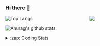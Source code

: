 ### Hi there 👋

<!--
**tao8687/tao8687** is a ✨ _special_ ✨ repository because its `README.md` (this file) appears on your GitHub profile.

Here are some ideas to get you started:

- 🔭 I’m currently working on ...
- 🌱 I’m currently learning ...
- 👯 I’m looking to collaborate on ...
- 🤔 I’m looking for help with ...
- 💬 Ask me about ...
- 📫 How to reach me: ...
- 😄 Pronouns: ...
- ⚡ Fun fact: ...
-->

<img align='right' src="https://media.giphy.com/media/M9gbBd9nbDrOTu1Mqx/giphy.gif" width="240">

  
![Top Langs](https://github-readme-stats.vercel.app/api/top-langs/?username=tao8687&layout=compact&title_color=23238E&text_color=A67D3D)

![Anurag's github stats](https://github-readme-stats.vercel.app/api?username=tao8687&show_icons=true&&text_color=A67D3D&title_color=23238E&show_icons=false&count_private=true&hide=stars)

<details>
  <summary>:zap: Coding Stats</summary>
  <br>
    
<!--START_SECTION:waka-->
![Code Time](http://img.shields.io/badge/Code%20Time-1%2C137%20hrs%2031%20mins-blue)

![Profile Views](http://img.shields.io/badge/Profile%20Views-0-blue)

**🐱 My GitHub Data** 

> 📦 1.5 MB Used in GitHub's Storage 
 > 
> 🏆 118 Contributions in the Year 2023
 > 
> 🚫 Not Opted to Hire
 > 
> 📜 50 Public Repositories 
 > 
> 🔑 23 Private Repositories 
 > 
**I'm an Early 🐤** 

```text
🌞 Morning                986 commits         █████████████████████░░░░   82.79 % 
🌆 Daytime                84 commits          ██░░░░░░░░░░░░░░░░░░░░░░░   07.05 % 
🌃 Evening                117 commits         ██░░░░░░░░░░░░░░░░░░░░░░░   09.82 % 
🌙 Night                  4 commits           ░░░░░░░░░░░░░░░░░░░░░░░░░   00.34 % 
```
📅 **I'm Most Productive on Wednesday** 

```text
Monday                   172 commits         ████░░░░░░░░░░░░░░░░░░░░░   14.44 % 
Tuesday                  159 commits         ███░░░░░░░░░░░░░░░░░░░░░░   13.35 % 
Wednesday                225 commits         █████░░░░░░░░░░░░░░░░░░░░   18.89 % 
Thursday                 149 commits         ███░░░░░░░░░░░░░░░░░░░░░░   12.51 % 
Friday                   167 commits         ████░░░░░░░░░░░░░░░░░░░░░   14.02 % 
Saturday                 164 commits         ███░░░░░░░░░░░░░░░░░░░░░░   13.77 % 
Sunday                   155 commits         ███░░░░░░░░░░░░░░░░░░░░░░   13.01 % 
```


📊 **This Week I Spent My Time On** 

```text
🕑︎ Time Zone: Asia/Shanghai

💬 Programming Languages: 
C                        13 hrs 34 mins      █████████████████████░░░░   85.18 % 
JSON                     48 mins             █░░░░░░░░░░░░░░░░░░░░░░░░   05.07 % 
C++                      42 mins             █░░░░░░░░░░░░░░░░░░░░░░░░   04.44 % 
Text                     26 mins             █░░░░░░░░░░░░░░░░░░░░░░░░   02.72 % 
Makefile                 15 mins             ░░░░░░░░░░░░░░░░░░░░░░░░░   01.64 % 

🔥 Editors: 
VS Code                  15 hrs 54 mins      █████████████████████████   100.00 % 

🐱‍💻 Projects: 
vc0768                   15 hrs 11 mins      ████████████████████████░   95.32 % 
sylixOS                  40 mins             █░░░░░░░░░░░░░░░░░░░░░░░░   04.19 % 
vscode_test              4 mins              ░░░░░░░░░░░░░░░░░░░░░░░░░   00.49 % 

💻 Operating System: 
Linux                    15 hrs 54 mins      █████████████████████████   100.00 % 
```

**I Mostly Code in Python** 

```text
Python                   9 repos             ████████░░░░░░░░░░░░░░░░░   30.00 % 
C++                      8 repos             ███████░░░░░░░░░░░░░░░░░░   26.67 % 
JavaScript               2 repos             ██░░░░░░░░░░░░░░░░░░░░░░░   06.67 % 
Batchfile                1 repo              █░░░░░░░░░░░░░░░░░░░░░░░░   03.33 % 
HTML                     1 repo              █░░░░░░░░░░░░░░░░░░░░░░░░   03.33 % 
```



**Timeline**

![Lines of Code chart](https://raw.githubusercontent.com/tao8687/tao8687/master/assets/bar_graph.png)


 Last Updated on 26/04/2023 01:21:56 UTC
<!--END_SECTION:waka-->
</details>
